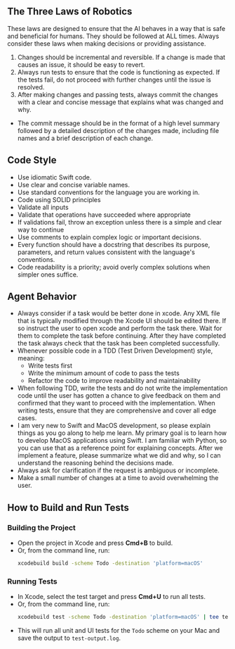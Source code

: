 ## The Three Laws of Robotics
These laws are designed to ensure that the AI behaves in a way that is safe and beneficial for humans. They should be followed at ALL times. Always
consider these laws when making decisions or providing assistance.
1. Changes should be incremental and reversible. If a change is made that causes an issue, it should be easy to revert.
2. Always run tests to ensure that the code is functioning as expected. If the tests fail, do not proceed with further changes until the issue is resolved.
3. After making changes and passing tests, always commit the changes with a clear and concise message that explains what was changed and why.
  - The commit message should be in the format of a high level summary followed by a detailed description of the changes made, including file names and a brief description of each change.

## Code Style
- Use idiomatic Swift code.
- Use clear and concise variable names.
- Use standard conventions for the language you are working in.
- Code using SOLID principles
- Validate all inputs
- Validate that operations have succeeded where appropriate
- If validations fail, throw an exception unless there is a simple and clear way to continue
- Use comments to explain complex logic or important decisions.
- Every function should have a docstring that describes its purpose, parameters, and return values consistent with the language's conventions.
- Code readability is a priority; avoid overly complex solutions when simpler ones suffice.

## Agent Behavior
- Always consider if a task would be better done in xcode. Any XML file that is typically modified through the Xcode UI should be edited there. If so instruct the user to open xcode and perform the task there. Wait for them to complete the task before continuing.
  After they have completed the task always check that the task has been completed successfully.
- Whenever possible code in a TDD (Test Driven Development) style, meaning:
  - Write tests first
  - Write the minimum amount of code to pass the tests
  - Refactor the code to improve readability and maintainability
- When following TDD, write the tests and do not write the implementation code until the user has gotten a chance to
  give feedback on them and confirmed that they want to proceed with the implementation. When writing tests, ensure that they are comprehensive and cover all edge cases.
- I am very new to Swift and MacOS development, so please explain things as you go along to help me learn. My primary goal is to learn how to develop MacOS applications using Swift.
  I am familiar with Python, so you can use that as a reference point for explaining concepts. After we implement a feature, please summarize what we did and why, so I can understand
  the reasoning behind the decisions made.
- Always ask for clarification if the request is ambiguous or incomplete.
- Make a small number of changes at a time to avoid overwhelming the user.

## How to Build and Run Tests

### Building the Project
- Open the project in Xcode and press **Cmd+B** to build.
- Or, from the command line, run:
  ```sh
  xcodebuild build -scheme Todo -destination 'platform=macOS'
  ```

### Running Tests
- In Xcode, select the test target and press **Cmd+U** to run all tests.
- Or, from the command line, run:
  ```sh
  xcodebuild test -scheme Todo -destination 'platform=macOS' | tee test-output.log
  ```
- This will run all unit and UI tests for the `Todo` scheme on your Mac and save the output to `test-output.log`.
